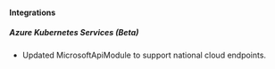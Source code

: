
#### Integrations
##### Azure Kubernetes Services (Beta)
- Updated MicrosoftApiModule to support national cloud endpoints.
